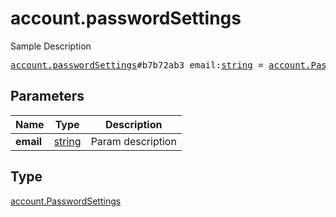 # account.passwordSettings

Sample Description

<pre>
<a href="../constructor/account.passwordSettings.md">account.passwordSettings</a>#b7b72ab3 email:<a href="../type/string.md">string</a> = <a href="../type/account.PasswordSettings.md">account.PasswordSettings</a>;
</pre>

## Parameters

| Name | Type | Description |
|------|:----:|-------------|
| **email** | [string](../type/string.md) | Param description |

## Type

[account.PasswordSettings](../type/account.PasswordSettings.md)

